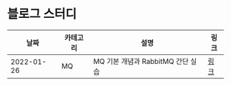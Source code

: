 
# 블로그 스터디

|날짜|카테고리|설명|링크|
|---|---|---|----|
|2022-01-26|MQ|MQ 기본 개념과 RabbitMQ 간단 실습|[링크](https://velog.io/@youngji503/MQ-%EA%B8%B0%EB%B3%B8-%EC%86%8C%EA%B0%9C)|
